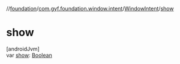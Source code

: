 //[foundation](../../../index.md)/[com.gyf.foundation.window.intent](../index.md)/[WindowIntent](index.md)/[show](show.md)

# show

[androidJvm]\
var [show](show.md): [Boolean](https://kotlinlang.org/api/core/kotlin-stdlib/kotlin/-boolean/index.html)